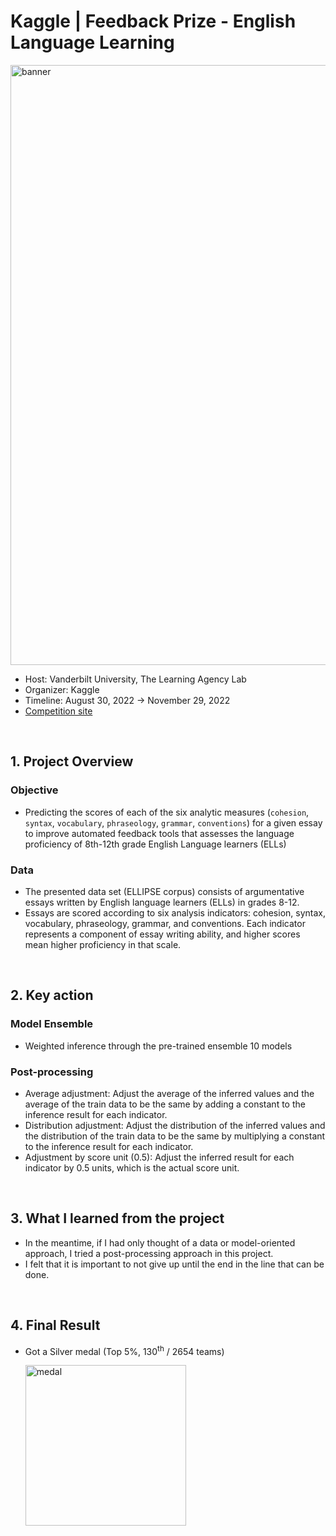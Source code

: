 # Kaggle | Feedback Prize - English Language Learning

<img width="960" alt="banner" src="https://github.com/nomaday/Portfolio/assets/103119868/65fd5550-d95b-4740-8422-1f0693e5b74c">


- Host: Vanderbilt University, The Learning Agency Lab
- Organizer: Kaggle
- Timeline: August 30, 2022 → November 29, 2022
- <a href="https://www.kaggle.com/competitions/feedback-prize-english-language-learning/overview" target="_blank" rel="noreferrer noopener" target="_blank" rel="noreferrer noopener">Competition site</a>

<br>
 
## 1. Project Overview

### Objective
- Predicting the scores of each of the six analytic measures (`cohesion`, `syntax`, `vocabulary`, `phraseology`, `grammar`, `conventions`) for a given essay to improve automated feedback tools that assesses the language proficiency of 8th-12th grade English Language learners (ELLs)

### Data
- The presented data set (ELLIPSE corpus) consists of argumentative essays written by English language learners (ELLs) in grades 8-12.
- Essays are scored according to six analysis indicators: cohesion, syntax, vocabulary, phraseology, grammar, and conventions. Each indicator represents a component of essay writing ability, and higher scores mean higher proficiency in that scale.

<br>

## 2. Key action

### Model Ensemble
- Weighted inference through the pre-trained ensemble 10 models

### Post-processing
- Average adjustment: Adjust the average of the inferred values and the average of the train data to be the same by adding a constant to the inference result for each indicator.
- Distribution adjustment: Adjust the distribution of the inferred values and the distribution of the train data to be the same by multiplying a constant to the inference result for each indicator.
- Adjustment by score unit (0.5): Adjust the inferred result for each indicator by 0.5 units, which is the actual score unit.

<br>

## 3. What I learned from the project

- In the meantime, if I had only thought of a data or model-oriented approach, I tried a post-processing approach in this project.
- I felt that it is important to not give up until the end in the line that can be done.

<br>

## 4. Final Result
- Got a Silver medal (Top 5%, 130<sup>th</sup> / 2654 teams)

    <img width="257" alt="medal" src="https://user-images.githubusercontent.com/103119868/236372435-f860c03d-94d2-439c-b6f1-62959f7fa034.png">